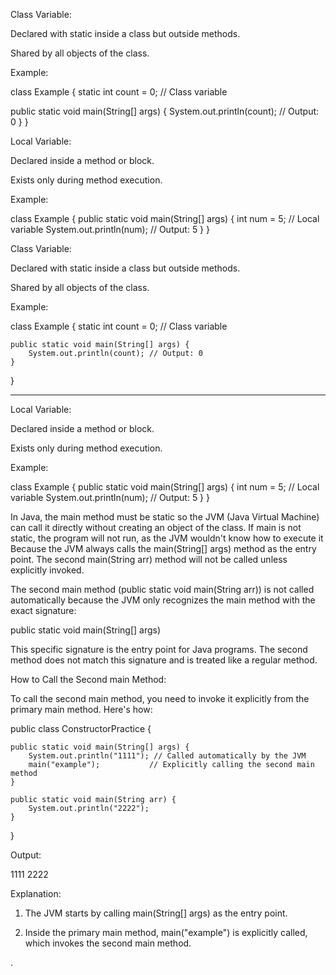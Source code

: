 

Class Variable:

Declared with static inside a class but outside methods.

Shared by all objects of the class.

Example:

class Example { static int count = 0; // Class variable

public static void main(String[] args) {
    System.out.println(count); // Output: 0
}
}

Local Variable:

Declared inside a method or block.

Exists only during method execution.

Example:

class Example { public static void main(String[] args) { int num = 5; // Local variable System.out.println(num); // Output: 5 } }







Class Variable:

Declared with static inside a class but outside methods.

Shared by all objects of the class.


Example:



class Example {
    static int count = 0; // Class variable

    public static void main(String[] args) {
        System.out.println(count); // Output: 0
    }
}


---

Local Variable:

Declared inside a method or block.

Exists only during method execution.


Example:

class Example {
    public static void main(String[] args) {
        int num = 5; // Local variable
        System.out.println(num); // Output: 5
    }
}




In Java, the main method must be static so the JVM (Java Virtual Machine) can call it directly without creating an object of the class. If main is not static, the program will not run, as the JVM wouldn't know how to execute it
Because the JVM always calls the main(String[] args) method as the entry point. The second main(String arr) method will not be called unless explicitly invoked.

The second main method (public static void main(String arr)) is not called automatically because the JVM only recognizes the main method with the exact signature:

public static void main(String[] args)

This specific signature is the entry point for Java programs. The second method does not match this signature and is treated like a regular method.

How to Call the Second main Method:

To call the second main method, you need to invoke it explicitly from the primary main method. Here's how:

public class ConstructorPractice {

    public static void main(String[] args) {
        System.out.println("1111"); // Called automatically by the JVM
        main("example");           // Explicitly calling the second main method
    }

    public static void main(String arr) {
        System.out.println("2222");
    }
}

Output:

1111
2222

Explanation:

1. The JVM starts by calling main(String[] args) as the entry point.


2. Inside the primary main method, main("example") is explicitly called, which invokes the second main method.





.

